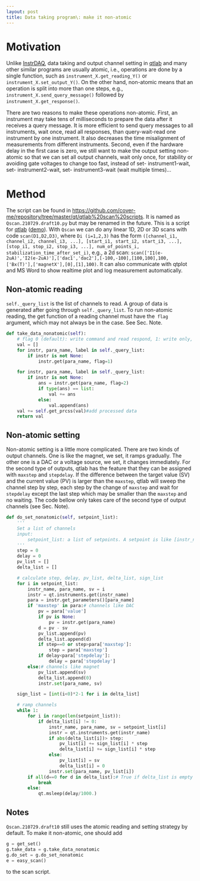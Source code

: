 ```yaml
---
layout: post
title: Data taking program\: make it non-atomic
---
```


# Motivation

Unlike [InstrDAQ](https://github.com/cover-me/instrDAQ), data taking and output channel setting in [qtlab](https://github.com/heeres/qtlab) and many other similar programs are usually atomic, i.e., operations are done by a single function, such as `instrument_X.get_reading_Y()` or `instrument_X.set_output_Y()`. On the other hand, non-atomic means that an operation is split into more than one steps, e.g., `instrument_X.send_query_message()` followed by `instrument_X.get_response()`.

There are two reasons to make these operations non-atomic. First, an instrument may take tens of milliseconds to prepare the data after it receives a query message. It is more efficient to send query messages to all instruments, wait once, read all responses, than query-wait-read one instrument by one instrument. It also decreases the time misalignment of measurements from different instruments. Second, even if the hardware delay in the first case is zero, we still want to make the output setting non-atomic so that we can set all output channels, wait only once, for stability or avoiding gate voltages to change too fast, instead of set- instrument1-wait, set- instrument2-wait, set- instrument3-wait (wait multiple times)...

# Method

The script can be found in https://github.com/cover-me/repository/tree/master/qt/qtlab%20scan%20scripts. It is named as `Qscan.210729.draft10.py` but may be renamed in the future. This is a script for [qtlab](https://github.com/heeres/qtlab) ([demo]( https://cover-me.github.io/2019/03/31/qtplot-demo.html)). With  `Qscan` we can do any linear 1D, 2D or 3D scans with code `scan(D1,D2,D3)`, where `Di (i=1,2,3)` has the form `([channel_i1, channel_i2, channel_i3, ...], [start_i1, start_i2, start_i3, ...], [stop_i1, stop_i2, stop_i3, ...], num_of_points_i, stabilization_time_after_set_i)`, e.g., a 2d scan: `scan(['I1(e-2uA)','I2(e-2uA)'],['dac1','dac2'],[-100,-100],[100,100],100,['Bx(T)'],['magnetX'],[0],[1],100)`. It can also communicate with qtplot and MS Word to show realtime plot and log measurement automatically.

## Non-atomic reading

`self._query_list` is the list of channels to read. A group of data is generated after going through `self._query_list`. To run non-atomic reading, the get function of a reading channel must have the` flag` argument, which may not always be in the case. See Sec. Note.

```python
def take_data_nonatomic(self):
    # flag 0 (default): write command and read respond, 1: write only, 2: read only
    val = []
    for instr, para_name, label in self._query_list:
        if instr is not None:
            instr.get(para_name, flag=1)

    for instr, para_name, label in self._query_list:
        if instr is not None:
            ans = instr.get(para_name, flag=2)
            if type(ans) == list:
                val += ans
            else:
                val.append(ans)
    val += self.get_prcss(val)#add processed data
    return val      
```

##  Non-atomic setting

Non-atomic setting is a little more complicated. There are two kinds of output channels. One is like the magnet, we set, it ramps gradually. The other one is a DAC or a voltage source, we set, it changes immediately. For the second type of outputs, qtlab has the feature that they can be assigned with `maxstep` and `stepdelay`. If the difference between the target value (SV) and the current value (PV) is larger than the `maxstep`, qtlab will sweep the channel step by step, each step by the change of `maxstep` and wait for `stepdelay` except the last step which may be smaller than the `maxstep` and no waiting.  The code bellow only takes care of the second type of output channels (see Sec. Note).

```python
def do_set_nonatomic(self, setpoint_list):
    '''
    Set a list of channels
    input:
        setpoint_list: a list of setpoints. A setpoint is like [instr_name, para_name, sv]
    '''
    step = 0
    delay = 0
    pv_list = []
    delta_list = []

    # calculate step, delay, pv_list, delta_list, sign_list
    for i in setpoint_list:
        instr_name, para_name, sv = i
        instr = qt.instruments.get(instr_name)
        para = instr.get_parameters()[para_name]
        if 'maxstep' in para:# channels like DAC
            pv = para['value']
            if pv is None:
                pv = instr.get(para_name)
            d = pv - sv
            pv_list.append(pv)
            delta_list.append(d)
            if step==0 or step>para['maxstep']:
                step = para['maxstep']
            if delay<para['stepdelay']:
                delay = para['stepdelay']
        else:# channels like magnet
            pv_list.append(sv)
            delta_list.append(0)
            instr.set(para_name, sv)

    sign_list = [int(i<0)*2-1 for i in delta_list]

    # ramp channels
    while 1:
        for i in range(len(setpoint_list)):
            if delta_list[i] != 0:
                instr_name, para_name, sv = setpoint_list[i]
                instr = qt.instruments.get(instr_name)
                if abs(delta_list[i])> step:
                    pv_list[i] += sign_list[i] * step
                    delta_list[i] += sign_list[i] * step
                else:
                    pv_list[i] = sv
                    delta_list[i] = 0
                instr.set(para_name, pv_list[i])
        if all(d==0 for d in delta_list):# True if delta_list is empty
            break
        else:
            qt.msleep(delay/1000.)
```

## Notes
`Qscan.210729.draft10` still uses the atomic reading and setting strategy by default. To make it non-atomic, one should add

```python
g = get_set()
g.take_data = g.take_data_nonatomic
g.do_set = g.do_set_nonatomic
e = easy_scan()
```

to the scan script.
